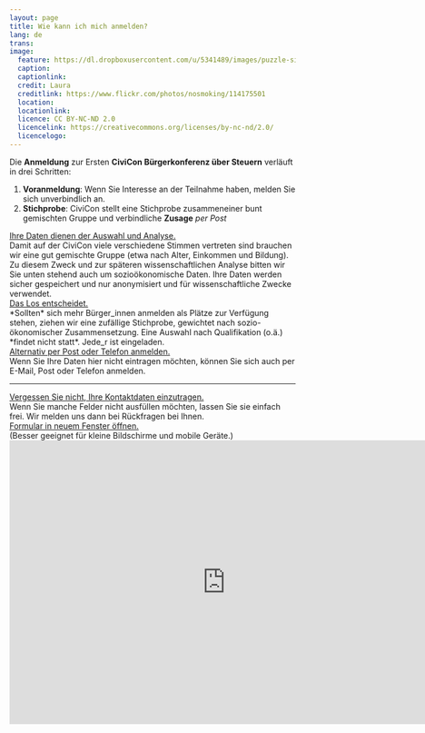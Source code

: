 ```yaml
---
layout: page
title: Wie kann ich mich anmelden?
lang: de
trans:
image:
  feature: https://dl.dropboxusercontent.com/u/5341489/images/puzzle-signatures_crop.jpg
  caption:
  captionlink:
  credit: Laura
  creditlink: https://www.flickr.com/photos/nosmoking/114175501
  location:
  locationlink:
  licence: CC BY-NC-ND 2.0
  licencelink: https://creativecommons.org/licenses/by-nc-nd/2.0/
  licencelogo:
---
```


Die **Anmeldung** zur Ersten **CiviCon Bürgerkonferenz über Steuern** verläuft in drei Schritten:

1. **Voranmeldung**: Wenn Sie Interesse an der Teilnahme haben, melden Sie sich unverbindlich an.
2. **Stichprobe**: CiviCon stellt eine Stichprobe zusammeneiner bunt gemischten Gruppe und verbindliche **Zusage** *per Post*

<div markdown="0"><a href="//" class="btn btn-info">Ihre Daten dienen der Auswahl und Analyse.</a></div>
Damit auf der CiviCon viele verschiedene Stimmen vertreten sind brauchen wir eine gut gemischte Gruppe (etwa nach Alter, Einkommen und Bildung).
Zu diesem Zweck und zur späteren wissenschaftlichen Analyse bitten wir Sie unten stehend auch um sozioökonomische Daten.
Ihre Daten werden sicher gespeichert und nur anonymisiert und für wissenschaftliche Zwecke verwendet.

<div markdown="0"><a href="//" class="btn btn-info">Das Los entscheidet.</a></div>
*Sollten* sich mehr Bürger_innen anmelden als Plätze zur Verfügung stehen, ziehen wir eine zufällige Stichprobe, gewichtet nach sozio-ökonomischer Zusammensetzung.
Eine Auswahl nach Qualifikation (o.ä.) *findet nicht statt*.
Jede_r ist eingeladen.

<div markdown="0"><a href="/kontakt/" class="btn btn-success">Alternativ per Post oder Telefon anmelden.</a></div>
Wenn Sie Ihre Daten hier nicht eintragen möchten, können Sie sich auch per E-Mail, Post oder Telefon anmelden.

---

<div markdown="0"><a href="/kontakt/" class="btn btn-warning">Vergessen Sie nicht, Ihre Kontaktdaten einzutragen.</a></div>
Wenn Sie manche Felder nicht ausfüllen möchten, lassen Sie sie einfach frei.
Wir melden uns dann bei Rückfragen bei Ihnen.

<div markdown="0"><a href="https://docs.google.com/forms/d/1CNemhqXAIFALyarL6O5QIo0Ms8G94X07BRULztzj8ao/viewform?usp=send_form" class="btn">Formular in neuem Fenster öffnen.</a></div>
(Besser geeignet für kleine Bildschirme und mobile Geräte.)

<iframe src="https://docs.google.com/forms/d/1CNemhqXAIFALyarL6O5QIo0Ms8G94X07BRULztzj8ao/viewform?embedded=true" width="760" height="500" frameborder="0" marginheight="0" marginwidth="0">Loading...</iframe>
